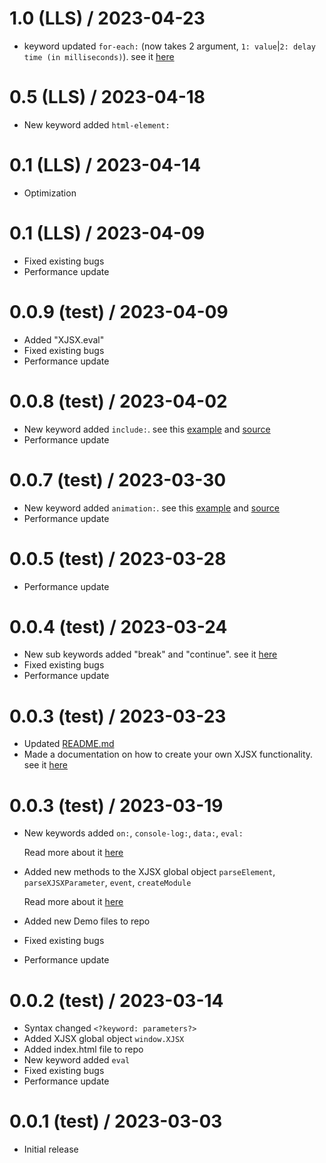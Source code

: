1.0 (LLS) / 2023-04-23
==================

  * keyword updated `for-each:` (now takes 2 argument,
   `1: value`|`2: delay time (in milliseconds)`).
   see it [here](advance/FOR-EACH.README.md)

0.5 (LLS) / 2023-04-18
==================

  * New keyword added `html-element:`

0.1 (LLS) / 2023-04-14
==================

  * Optimization

  0.1 (LLS) / 2023-04-09
==================

  * Fixed existing bugs
  * Performance update
  
0.0.9 (test) / 2023-04-09
==================

  * Added "XJSX.eval"
  * Fixed existing bugs
  * Performance update

0.0.8 (test) / 2023-04-02
==================

  * New keyword added `include:`. 
  see this [example](https://Owens94819.github.io/XJSX-DEMO/include)
  and [source](https://github.com/Owens94819/XJSX-DEMO/include)
  * Performance update


0.0.7 (test) / 2023-03-30
==================

  * New keyword added `animation:`. 
  see this [example](https://Owens94819.github.io/XJSX-DEMO/animation)
  and [source](https://github.com/Owens94819/XJSX-DEMO/animation)
  * Performance update

0.0.5 (test) / 2023-03-28
==================

  * Performance update
  

0.0.4 (test) / 2023-03-24
==================

  * New sub keywords added "break" and "continue". see it [here](advance/FOR-EACH.README.md)
  * Fixed existing bugs
  * Performance update

0.0.3 (test) / 2023-03-23
================== 

  * Updated [README.md](README.md)
  * Made a documentation on how to create your own XJSX functionality. 
     see it [here](module/README.md#windowxjsx)
  
  
  
0.0.3 (test) / 2023-03-19
==================

  * New keywords added 
    `on:`, `console-log:`, `data:`, `eval:`
     
     Read more about it [here](README.md#xjsx-Keywords)
  * Added new methods to the XJSX global object 
   `parseElement`, `parseXJSXParameter`, `event`, `createModule`
    
    Read more about it [here](module/README.md#windowxjsx)
  * Added new Demo files to repo
  * Fixed existing bugs
  * Performance update


0.0.2 (test) / 2023-03-14
==================

  * Syntax changed `<?keyword: parameters?>`
  * Added XJSX global object `window.XJSX`
  * Added index.html file to repo
  * New keyword added `eval`
  * Fixed existing bugs
  * Performance update

0.0.1 (test) / 2023-03-03
==================

  * Initial release
